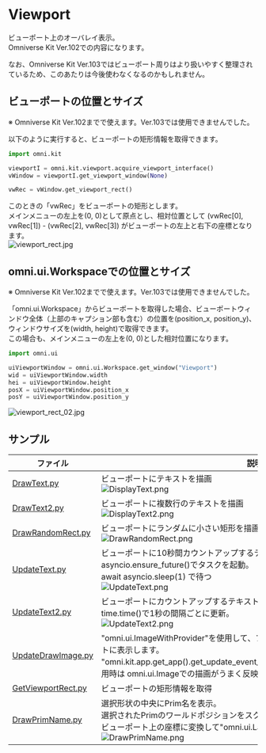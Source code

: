 # Viewport

ビューポート上のオーバレイ表示。    
Omniverse Kit Ver.102での内容になります。     

なお、Omniverse Kit Ver.103ではビューポート周りはより扱いやすく整理されているため、このあたりは今後使わなくなるのかもしれません。    

## ビューポートの位置とサイズ

※ Omniverse Kit Ver.102までで使えます。Ver.103では使用できませんでした。    

以下のように実行すると、ビューポートの矩形情報を取得できます。     
```python
import omni.kit

viewportI = omni.kit.viewport.acquire_viewport_interface()
vWindow = viewportI.get_viewport_window(None)

vwRec = vWindow.get_viewport_rect()
```
このときの「vwRec」をビューポートの矩形とします。    
メインメニューの左上を(0, 0)として原点とし、相対位置として
(vwRec[0], vwRec[1]) - (vwRec[2], vwRec[3]) がビューポートの左上と右下の座標となります。      
![viewport_rect.jpg](./images/viewport_rect.jpg)      

## omni.ui.Workspaceでの位置とサイズ

※ Omniverse Kit Ver.102までで使えます。Ver.103では使用できませんでした。    

「omni.ui.Workspace」からビューポートを取得した場合、ビューポートウィンドウ全体（上部のキャプション部も含む）の位置を(position_x, position_y)、ウィンドウサイズを(width, height)で取得できます。    
この場合も、メインメニューの左上を(0, 0)とした相対位置になります。    

```python
import omni.ui

uiViewportWindow = omni.ui.Workspace.get_window("Viewport")
wid = uiViewportWindow.width
hei = uiViewportWindow.height
posX = uiViewportWindow.position_x
posY = uiViewportWindow.position_y
```
![viewport_rect_02.jpg](./images/viewport_rect_02.jpg)      

## サンプル

|ファイル|説明|     
|---|---|     
|[DrawText.py](./DrawText.py)|ビューポートにテキストを描画<br>![DisplayText.png](./images/DisplayText.png)|     
|[DrawText2.py](./DrawText2.py)|ビューポートに複数行のテキストを描画<br>![DisplayText2.png](./images/DisplayText2.png)|     
|[DrawRandomRect.py](./DrawRandomRect.py)|ビューポートにランダムに小さい矩形を描画<br>![DrawRandomRect.png](./images/DrawRandomRect.png)|     
|[UpdateText.py](./UpdateText.py)|ビューポートに10秒間カウントアップするテキストを描画。<br>asyncio.ensure_future()でタスクを起動。<br>await asyncio.sleep(1) で待つ<br>![UpdateText.png](./images/UpdateText.png)|     
|[UpdateText2.py](./UpdateText2.py)|ビューポートにカウントアップするテキストを描画。<br>time.time()で1秒の間隔ごとに更新。<br>![UpdateText2.png](./images/UpdateText2.png)|     
|[UpdateDrawImage.py](./UpdateDrawImage.py)|"omni.ui.ImageWithProvider"を使用して、ファイルから読み込んだ画像をビューポートに表示します。<br>"omni.kit.app.get_app().get_update_event_stream().create_subscription_to_pop"使用時は omni.ui.Imageでの描画がうまく反映されないようなのでそれの変わりです。|   
|[GetViewportRect.py](./GetViewportRect.py)|ビューポートの矩形情報を取得|     
|[DrawPrimName.py](./DrawPrimName.py)|選択形状の中央にPrim名を表示。<br>選択されたPrimのワールドポジションをスクリーン座標に変換。<br>ビューポート上の座標に変換して"omni.ui.Label"でテキストを描画しています。<br>![DrawPrimName.png](./images/DrawPrimName.png)|     

